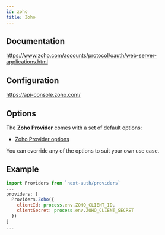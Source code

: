 ```yaml
---
id: zoho
title: Zoho
---
```


## Documentation

https://www.zoho.com/accounts/protocol/oauth/web-server-applications.html

## Configuration

https://api-console.zoho.com/

## Options

The **Zoho Provider** comes with a set of default options:

- [Zoho Provider options](https://github.com/nextauthjs/next-auth/blob/main/src/providers/zoho.js)

You can override any of the options to suit your own use case.

## Example

```js
import Providers from `next-auth/providers`
...
providers: [
  Providers.Zoho({
    clientId: process.env.ZOHO_CLIENT_ID,
    clientSecret: process.env.ZOHO_CLIENT_SECRET
  })
]
...
```
